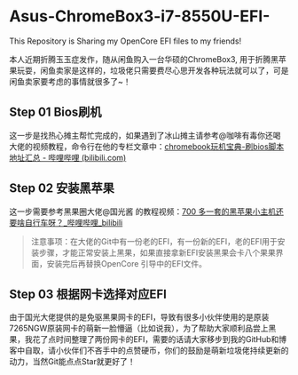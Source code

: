 # Asus-ChromeBox3-i7-8550U-EFI-
This Repository is Sharing my OpenCore EFI files to my friends!

本人近期折腾玉玉症发作，随从闲鱼购入一台华硕的ChromeBox3, 用于折腾黑苹果玩耍，闲鱼卖家是这样的，垃圾佬只需要费尽心思开发各种玩法就可以了，可是闲鱼卖家要考虑的事情就很多了~！

## Step 01 Bios刷机

这一步是找热心摊主帮忙完成的，如果遇到了冰山摊主请参考@咖啡有毒你还喝 大佬的视频教程，命令行在他的专栏文章中：[chromebook玩机宝典-刷bios脚本地址汇总 - 哔哩哔哩 (bilibili.com)](https://www.bilibili.com/read/cv28773967/?spm_id_from=333.999.0.0)

## Step 02 安装黑苹果

这一步需要参考黑果圈大佬@国光酱 的教程视频：[700 多一套的黑苹果小主机还要啥自行车呀？_哔哩哔哩_bilibili](https://www.bilibili.com/video/BV1zh4y1575u/?spm_id_from=333.337.search-card.all.click)

> 注意事项：在大佬的Git中有一份老的EFI，有一份新的EFI，老的EFI用于安装步骤，才能正常安装上黑果，如果直接拿新EFI安装黑果会卡八个果果界面，安装完后再替换OpenCore 引导中的EFI文件。

## Step 03 根据网卡选择对应EFI

由于国光大佬提供的是免驱黑果网卡的EFI，导致有很多小伙伴使用的是原装7265NGW原装网卡的萌新一脸懵逼（比如说我），为了帮助大家顺利品尝上黑果，我花了点时间整理了两份网卡的EFI，需要的话请大家移步到我的GitHub和博客中自取，请小伙伴们不吝手中的点赞硬币，你们的鼓励是萌新垃圾佬持续更新的动力，当然Git能点点Star就更好了！
